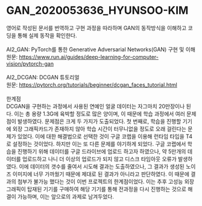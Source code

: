 # GAN_2020053636_HYUNSOO-KIM <br/>
영어로 작성된 문서를 번역하고 구현 과정을 따라하며 GAN의 동작방식을 이해하고 코딩을 통해 실제 동작을 확인한다. <br/>
<br/>
AI2_GAN:   PyTorch를 통한 Generative Adversarial Networks(GAN) 구현 및 이해 <br/>
           원문: https://www.run.ai/guides/deep-learning-for-computer-vision/pytorch-gan <br/>
<br/>
AI2_DCGAN: DCGAN 튜토리얼 <br/>
           원문: https://pytorch.org/tutorials/beginner/dcgan_faces_tutorial.html <br/>
<br/>
한계점 <br/>
DCGAN을 구현하는 과정에서 사용된 연예인 얼굴 데이터는 자그마치 20만장이나 된다. 이는 총 용량 1.3G에 육박할 정도로 많은 양이며, 이 때문에 학습 과정에서 여러 문제점이 발생하였다. 문제점은 크게 두 가지가 도출되었다. 첫 번째로, 학습을 진행할 기기에 외장 그래픽카드가 존재하지 않아 학습 시간이 터무니없을 정도로 오래 걸린다는 문제가 있었다. 이에 대한 해결법으로 선택한 것이 구글 코랩을 이용해 런타임 타입을 T4로 설정하는 것이었다. 하지만 이는 또 다른 문제를 야기하게 되었다. 구글 코랩에서 학습을 진행하기 위해 데이터를 구글 드라이브에 업로드 하고자 하였으나, 약 5만개의 데이터를 업로드하고 나니 더 이상의 업로드가 되지 않고 디스크 타임아웃 오류가 발생하였다. 이에 데이터의 갯수를 줄여서 시도해 결과는 도출하였으나, 그 결과가 생성된 노이즈 이미지에 너무 가까웠기 때문에 제대로 된 결과가 아니라고 판단하였다. 이 때문에 결과의 첨부가 불가능 했다는 것이 이번 프로젝트의 한계점이었다. 이는 추후 고성능 외장 그래픽이 탑재된 기기를 구매하여 해당 기기를 통해 전과정을 다시 진행하는 것으로 해결이 가능하며, 이는 앞으로의 과제로 남겨두었다.
